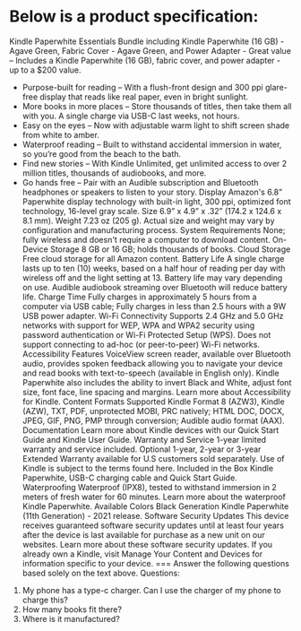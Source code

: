 Below is a product specification:
===
Kindle Paperwhite Essentials Bundle including Kindle Paperwhite (16 GB) - Agave Green, Fabric Cover - Agave Green, and Power Adapter - Great value – Includes a Kindle Paperwhite (16 GB), fabric cover, and power adapter - up to a $200 value.
- Purpose-built for reading – With a flush-front design and 300 ppi glare-free display that reads like real paper, even in bright sunlight.
- More books in more places – Store thousands of titles, then take them all with you. A single charge via USB-C last weeks, not hours.
- Easy on the eyes – Now with adjustable warm light to shift screen shade from white to amber.
- Waterproof reading – Built to withstand accidental immersion in water, so you’re good from the beach to the bath.
- Find new stories – With Kindle Unlimited, get unlimited access to over 2 million titles, thousands of audiobooks, and more.
- Go hands free – Pair with an Audible subscription and Bluetooth headphones or speakers to listen to your story.
Display
Amazon's 6.8” Paperwhite display technology with built-in light, 300 ppi, optimized font technology, 16-level gray scale.
Size
6.9” x 4.9” x .32” (174.2 x 124.6 x 8.1 mm).
Weight
7.23 oz (205 g). Actual size and weight may vary by configuration and manufacturing process.
System Requirements
None; fully wireless and doesn't require a computer to download content.
On-Device Storage
8 GB or 16 GB; holds thousands of books.
Cloud Storage
Free cloud storage for all Amazon content.
Battery Life
A single charge lasts up to ten (10) weeks, based on a half hour of reading per day with wireless off and the light setting at 13. Battery life may vary depending on use. Audible audiobook streaming over Bluetooth will reduce battery life.
Charge Time
Fully charges in approximately 5 hours from a computer via USB cable; Fully charges in less than 2.5 hours with a 9W USB power adapter.
Wi-Fi Connectivity
Supports 2.4 GHz and 5.0 GHz networks with support for WEP, WPA and WPA2 security using password authentication or Wi-Fi Protected Setup (WPS). Does not support connecting to ad-hoc (or peer-to-peer) Wi-Fi networks.
Accessibility Features
VoiceView screen reader, available over Bluetooth audio, provides spoken feedback allowing you to navigate your device and read books with text-to-speech (available in English only). Kindle Paperwhite also includes the ability to invert Black and White, adjust font size, font face, line spacing and margins. Learn more about Accessibility for Kindle.
Content Formats Supported
Kindle Format 8 (AZW3), Kindle (AZW), TXT, PDF, unprotected MOBI, PRC natively; HTML DOC, DOCX, JPEG, GIF, PNG, PMP through conversion; Audible audio format (AAX).
Documentation
Learn more about Kindle devices with our Quick Start Guide and Kindle User Guide.
Warranty and Service
1-year limited warranty and service included. Optional 1-year, 2-year or 3-year Extended Warranty available for U.S customers sold separately. Use of Kindle is subject to the terms found here.
Included in the Box
Kindle Paperwhite, USB-C charging cable and Quick Start Guide.
Waterproofing
Waterproof (IPX8), tested to withstand immersion in 2 meters of fresh water for 60 minutes. Learn more about the waterproof Kindle Paperwhite. Available Colors
Black
Generation
Kindle Paperwhite (11th Generation) - 2021 release.
Software Security Updates
This device receives guaranteed software security updates until at least four years after the device is last available for purchase as a new unit on our websites. Learn more about these software security updates. If you already own a Kindle, visit Manage Your Content and Devices for information specific to your device.
===
Answer the following questions based solely on the text above.
Questions:
1. My phone has a type-c charger. Can I use the charger of my phone to charge this?
2. How many books fit there?
3. Where is it manufactured?
